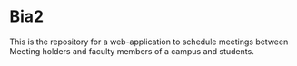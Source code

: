 # Bia2
This is the repository for a web-application to schedule meetings between Meeting holders and faculty members of a campus and students.
